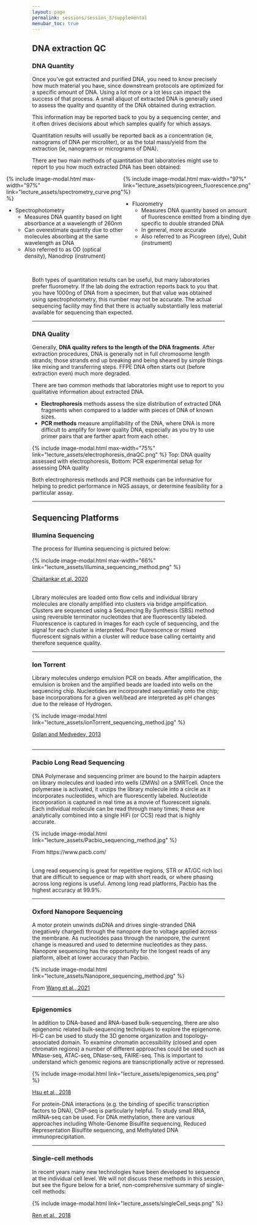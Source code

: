 ```yaml
---
layout: page
permalink: sessions/session_3/supplemental
menubar_toc: true
---
```


## DNA extraction QC

### DNA Quantity

Once you’ve got extracted and purified DNA, you need to know precisely how much material you have, since downstream protocols are optimized for a specific amount of DNA. Using a lot more or a lot less can impact the success of that process. A small aliquot of extracted DNA is generally used to assess the quality and quantity of the DNA obtained during extraction.

This information may be reported back to you by a sequencing center, and it often drives decisions about which samples qualify for which assays.

Quantitation results will usually be reported back as a concentration (ie, nanograms of DNA per microliter), or as the total mass/yield from the extraction (ie, nanograms or micrograms of DNA).

There are two main methods of quantitation that laboratories might use to report to you how much extracted DNA has been obtained:

<div style="display: flex;
  justify-content: center;
  flex-direction: row; position:relative;">
  <div>
    {% include image-modal.html max-width="97%" link="lecture_assets/spectrometry_curve.png" %}
    <figurecaption style="text-align:left"><ul><li>Spectrophotometry
    <ul>
    <li>Measures DNA quantity based on light absorbance at a wavelength of 260nm</li>
    <li>Can overestimate quantity due to other molecules absorbing at the same wavelength as DNA</li>
    <li>Also referred to as OD (optical density), Nanodrop (instrument)</li>
    </ul></li></ul>
    </figurecaption>
  </div>
  <div>
    {% include image-modal.html max-width="97%" link="lecture_assets/picogreen_fluorescence.png" %}
    <figurecaption style="text-align:left"><ul><li>Fluorometry
    <ul>
    <li>Measures DNA quantity based on amount of fluorescence emitted from a binding dye specific to double stranded DNA</li>
    <li>In general, more accurate</li>
    <li>Also referred to as Picogreen (dye), Qubit (instrument)</li>
    </ul></li></ul>
    </figurecaption>
  </div>
</div><br>

Both types of quantitation results can be useful, but many laboratories prefer fluorometry. If the lab doing the extraction reports back to you that you have 1000ng of DNA from a specimen, but that value was obtained using spectrophotometry, this number may not be accurate. The actual sequencing facility may find that there is actually substantially less material available for sequencing than expected.  

---

### DNA Quality

Generally, **DNA quality refers to the length of the DNA fragments**. After extraction procedures, DNA is generally not in full chromosome length strands; those strands end up breaking and being sheared by simple things like mixing and transferring steps. FFPE DNA often starts out (before extraction even) much more degraded.

There are two common methods that laboratories might use to report to you qualitative information about extracted DNA.
- **Electrophoresis** methods assess the size distribution of extracted DNA fragments when compared to a ladder with pieces of DNA of known sizes.  
- **PCR methods** measure amplifiability of the DNA, where DNA is more difficult to amplify for lower quality DNA, especially as you try to use primer pairs that are farther apart from each other.

{% include image-modal.html max-width="75%" link="lecture_assets/electrophoresis_dnaQC.png" %}
<figurecaption class="is-italic is-size-7">Top: DNA quality assessed with electrophoresis, Bottom: PCR experimental setup for assessing DNA quality</figurecaption><br>

Both electrophoresis methods and PCR methods can be informative for helping to predict performance in NGS assays, or determine feasibility for a particular assay.

---

## Sequencing Platforms

### Illumina Sequencing

The process for Illumina sequencing is pictured below:

{% include image-modal.html max-width="66%" link="lecture_assets/illumina_sequencing_method.png" %}
<figcaption class="has-text-centered is-size-7 is-italic"><a href="https://www.sciencedirect.com/science/article/pii/S1350946216300301?via%3Dihub">Chaitankar et al. 2020</a></figcaption><br>

Library molecules are loaded onto flow cells and individual library molecules are clonally amplified into clusters via bridge amplification. Clusters are sequenced using a Sequencing By Synthesis (SBS) method using reversible terminator nucleotides that are fluorescently labeled. Fluorescence is captured in images for each cycle of sequencing, and the signal for each cluster is interpreted. Poor fluorescence or mixed fluorescent signals within a cluster will reduce base calling certainty and therefore sequence quality.

---

### Ion Torrent
Library molecules undergo emulsion PCR on beads. After amplification, the emulsion is broken and the amplified beads are loaded into wells on the sequencing chip. Nucleotides are incorporated sequentially onto the chip; base incorporations for a given well/bead are interpreted as pH changes due to the release of Hydrogen.

{% include image-modal.html link="lecture_assets/ionTorrent_sequencing_method.jpg" %}
<figcaption class="has-text-centered is-size-7 is-italic"><a href="https://academic.oup.com/bioinformatics/article/29/13/i344/188472?login=false">Golan and Medvedev, 2013</a></figcaption><br>

---

### Pacbio Long Read Sequencing

DNA Polymerase and sequencing primer are bound to the hairpin adapters on library molecules and loaded into wells (ZMWs) on a SMRTcell. Once the polymerase is activated, it unzips the library molecule into a circle as it incorporates nucleotides, which are fluorescently labeled. Nucleotide incorporation is captured in real time as a movie of fluorescent signals. Each individual molecule can be read through many times; these are analytically combined into a single HiFi (or CCS) read that is highly accurate.

{% include image-modal.html link="lecture_assets/Pacbio_sequencing_method.jpg" %}
<figcaption class="has-text-centered is-size-7 is-italic">From https://www.pacb.com/</figcaption><br>

Long read sequencing is great for repetitive regions, STR  or AT/GC rich loci that are difficult to sequence or map with short reads, or where phasing across long regions is useful. Among long read platforms, Pacbio has the highest accuracy at 99.9%.

---

### Oxford Nanopore Sequencing
A motor protein unwinds dsDNA and drives single-stranded DNA (negatively charged) through the nanopore due to voltage applied across the membrane.
As nucleotides pass through the nanopore, the current change is measured and used to determine nucleotides as they pass. Nanopore sequencing has the opportunity for the longest reads of any platform, albeit at lower accuracy than Pacbio.

{% include image-modal.html link="lecture_assets/Nanopore_sequencing_method.jpg" %}
<figcaption class="has-text-centered is-size-7 is-italic">From <a href="https://www.nature.com/articles/s41587-021-01108-x">Wang et al., 2021</a></figcaption>

---

### Epigenomics

In addition to DNA-based and RNA-based bulk-sequencing, there are also epigenomic related bulk-sequencing techniques to explore the epigenome. Hi-C can be used to study the 3D genome organization and topology-associated domain. To examine chromatin accessibility (closed and open chromatin regions) a number of different approaches could be used such as MNase-seq, ATAC-seq, DNase-seq, FAIRE-seq. This is important to understand which genomic regions are transcriptionally active or repressed.

{% include image-modal.html link="lecture_assets/epigenomics_seq.png" %}
<figcaption class="has-text-centered is-size-7 is-italic"><a href="https://www.sciencedirect.com/science/article/pii/B9780128122150000042">Hsu et al., 2018</a></figcaption>

For protein-DNA interactions (e.g. the binding of specific transcription factors to DNA), ChIP-seq is particularly helpful. To study small RNA, miRNA-seq can be used.
For DNA methylation, there are various approaches including Whole-Genome Bisulfite sequencing, Reduced Representation Bisulfite sequencing, and Methylated DNA immunoprecipitation.

---

### Single-cell methods

In recent years many new technologies have been developed to sequence at the individual cell level. We will not discuss these methods in this session, but see the figure below for a brief, non-comprehensive summary of single-cell methods:

{% include image-modal.html link="lecture_assets/singleCell_seqs.png" %}
<figcaption class="has-text-centered is-size-7 is-italic"><a href="https://genomebiology.biomedcentral.com/articles/10.1186/s13059-018-1593-z">Ren et al., 2018</a></figcaption>
